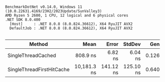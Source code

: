 ```

BenchmarkDotNet v0.14.0, Windows 11 (10.0.22631.4169/23H2/2023Update/SunValley3)
AMD Ryzen 5 2600, 1 CPU, 12 logical and 6 physical cores
.NET SDK 8.0.400
  [Host]     : .NET 8.0.8 (8.0.824.36612), X64 RyuJIT AVX2
  DefaultJob : .NET 8.0.8 (8.0.824.36612), X64 RyuJIT AVX2


```
| Method                    | Mean        | Error     | StdDev    | Gen0   | Allocated |
|-------------------------- |------------:|----------:|----------:|-------:|----------:|
| SingleThreadCached        |    808.9 ns |   6.82 ns |   6.04 ns | 0.1268 |     528 B |
| SingleThreadFirstHitCache | 10,181.3 ns | 141.12 ns | 125.10 ns | 0.6409 |    2728 B |

